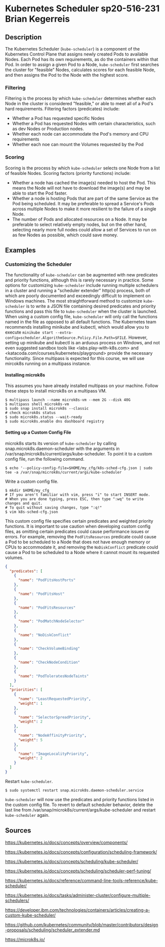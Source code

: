 # Kubernetes Scheduler sp20-516-231 Brian Kegerreis

## Description

The Kubernetes Scheduler (`kube-scheduler`) is a component of the Kubernetes Control Plane that assigns newly created Pods to available Nodes. Each Pod has its own requirements, as do the containers within that Pod. In order to assign a given Pod to a Node, `kube-scheduler` first searches the cluster for "feasible" Nodes, calculates scores for each feasible Node, and then assigns the Pod to the Node with the highest score.

### Filtering

Filtering is the process by which `kube-scheduler` determines whether each Node in the cluster is considered "feasible," or able to meet all of a Pod's hard requirements. Filtering factors (predicates) include:

* Whether a Pod has requested specific Nodes
* Whether a Pod has requested Nodes with certain characteristics, such as dev Nodes or Production nodes.
* Whether each node can accommodate the Pod's memory and CPU requirements
* Whether each noe can mount the Volumes requested by the Pod

### Scoring

Scoring is the process by which `kube-scheduler` selects one Node from a list of feasible Nodes. Scoring factors (priority functions) include:

* Whether a node has cached the image(s) needed to host the Pod. This means the Node will not have to download the 
image(s) and may be able to start the Pod faster.
* Whether a node is hosting Pods that are part of the same Service as the Pod being scheduled. It may be preferable to spread a Service's Pods across multiple Nodes to make it more resilient to the failure of a single Node.
* The number of Pods and allocated resources on a Node. It may be preferable to select relatively empty nodes, but on the other hand, selecting nearly more full nodes could allow a set of Services to run on as few Nodes as possible, which could save money.

## Examples

### Customizing the Scheduler

The functionality of `kube-scheduler` can be augmented with new predicates and priority functions, although this is rarely necessary in practice. Some options for customizing `kube-scheduler` include running multiple schedulers in a cluster and running a "scheduler extender" http(s) process, both of which are poorly documented and exceedingly difficult to implement on Windows machines. The most straightforward method to customize `kube-scheduler` is to write a JSON file containing desired predicates and priority functions and pass this file to `kube-scheduler` when the cluster is launched. When using a custom config file, `kube-scheduler` will only call the functions named in the file as opposed to all default functions. The Kubernetes team recommends installing minikube and kubectl, which would allow you to execute `minikube start --extra-config=scheduler.AlgorithmSource.Policy.File.Path=$FILE`. However, setting up minikube and kubectl is an arduous process on Windows, and not even suggested sandbox tools like <labs.play-with-k8s.com> and <katacoda.com/courses/kubernetes/playground> provide the necessary functionality. Since multipass is expected for this course, we will use mircok8s running on a multipass instance.

#### Installing microk8s

This assumes you have already installed multipass on your machine. Follow these steps to install microk8s on a multipass VM.
```
$ multipass launch --name microk8s-vm --mem 2G --disk 40G
$ multipass shell microk8s-vm
$ sudo snap install microk8s --classic
# check microk8s status
$ sudo microk8s.status --wait-ready
$ sudo microk8s.enable dns dashboard registry
```

####  Setting up a Custom Config File

microk8s starts its version of `kube-scheduler` by calling snap.microk8s.daemon-scheduler with the arguments in /var/snap/microk8s/current/args/kube-scheduler. To point it to a custom config file, run the following command.
```
$ echo '--policy-config-file=$HOME/my_cfg/k8s-sched-cfg.json | sudo tee -a /var/snap/microk8s/current/args/kube-scheduler
```

Write a custom config file.
```
$ mkdir $HOME/my_cfg
# If you aren't familiar with vim, press "i" to start INSERT mode.
# When you are done typing, press ESC, then type ":wq" to write changes and quit. 
# To quit without saving changes, type ":q!"
$ vim k8s-sched-cfg.json
```

This custom config file specifies certain predicates and weighted priority functions. It is important to use caution when developing custom config files, as omitting certain predicates could cause performance issues or errors. For example, removing the `PodFitsResources` predicate could cause a Pod to be scheduled to a Node that does not have enough memory or CPUs to accommodate it, and removing the `NoDiskConflict` predicate could cause a Pod to be scheduled to a Node where it cannot mount its requested volumes.
```json
{
  "predicates": [
    {
      "name": "PodFitsHostPorts"
    },
    {
      "name": "PodFitsHost"
    },
    {
      "name": "PodFitsResources"
    },
    {
      "name": "PodMatchNodeSelector"
    },
    {
      "name": "NoDiskConflict"
    },
    {
      "name": "CheckVolumeBinding"
    },
    {
      "name": "CheckNodeCondition"
    },
    {
      "name": "PodToleratesNodeTaints"
    }
  ],
  "priorities": [
    {
      "name": "LeastRequestedPriority",
      "weight": 1
    },
    {
      "name": "SelectorSpreadPriority",
      "weight": 2
    },
    {
      "name": "NodeAffinityPriority",
      "weight": 5
    },
    {
      "name": "ImageLocalityPriority",
      "weight": 2
    }
  ]
}
```

Restart `kube-scheduler`.
```
$ sudo systemctl restart snap.microk8s.daemon-scheduler.service
```

`kube-scheduler` will now use the predicates and priority functions listed in the custom config file. To revert to default scheduler behavior, delete the last line from /var/snap/microk8s/current/args/kube-scheduler and restart `kube-scheduler` again.

## Sources

<https://kubernetes.io/docs/concepts/overview/components/>

<https://kubernetes.io/docs/concepts/configuration/scheduling-framework/>

<https://kubernetes.io/docs/concepts/scheduling/kube-scheduler/>

<https://kubernetes.io/docs/concepts/scheduling/scheduler-perf-tuning/>

<https://kubernetes.io/docs/reference/command-line-tools-reference/kube-scheduler/>

<https://kubernetes.io/docs/tasks/administer-cluster/configure-multiple-schedulers/>

<https://developer.ibm.com/technologies/containers/articles/creating-a-custom-kube-scheduler/>

<https://github.com/kubernetes/community/blob/master/contributors/design-proposals/scheduling/scheduler_extender.md>

<https://microk8s.io/>
